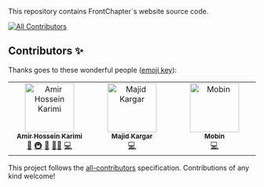 This repository contains FrontChapter`s website source code.

<!-- ALL-CONTRIBUTORS-BADGE:START - Do not remove or modify this section -->

[![All Contributors](https://img.shields.io/badge/all_contributors-1-orange.svg?style=flat-square)](#contributors-)

<!-- ALL-CONTRIBUTORS-BADGE:END -->

## Contributors ✨

Thanks goes to these wonderful people
([emoji key](https://allcontributors.org/docs/en/emoji-key)):

<!-- ALL-CONTRIBUTORS-LIST:START - Do not remove or modify this section -->
<!-- prettier-ignore-start -->
<!-- markdownlint-disable -->
<table>
  <tbody>
    <tr>
      <td align="center" valign="top" width="14.28%"><a href="https://github.com/AmirHosseinKarimi"><img src="https://avatars.githubusercontent.com/u/17345129?v=4?s=100" width="100px;" alt="Amir Hossein Karimi"/><br /><sub><b>Amir Hossein Karimi</b></sub></a><br /><a href="#projectManagement-AmirHosseinKarimi" title="Project Management">📆</a> <a href="#infra-AmirHosseinKarimi" title="Infrastructure (Hosting, Build-Tools, etc)">🚇</a> <a href="#maintenance-AmirHosseinKarimi" title="Maintenance">🚧</a> <a href="#mentoring-AmirHosseinKarimi" title="Mentoring">🧑‍🏫</a> <a href="#code-AmirHosseinKarimi" title="Code">💻</a></td>
      <td align="center" valign="top" width="14.28%"><a href="https://majidkargar.ir"><img src="https://avatars.githubusercontent.com/u/52089654?v=4?s=100" width="100px;" alt="Majid Kargar"/><br /><sub><b>Majid Kargar</b></sub></a><br /><a href="#code-fulcain" title="Code">💻</a></td>
      <td align="center" valign="top" width="14.28%"><a href="https://github.com/Bravemobin"><img src="https://avatars.githubusercontent.com/u/77383003?v=4?s=100" width="100px;" alt="Mobin"/><br /><sub><b>Mobin</b></sub></a><br /><a href="#code-Bravemobin" title="Code">💻</a></td>
    </tr>
  </tbody>
</table>

<!-- markdownlint-restore -->
<!-- prettier-ignore-end -->

<!-- ALL-CONTRIBUTORS-LIST:END -->

This project follows the
[all-contributors](https://github.com/all-contributors/all-contributors)
specification. Contributions of any kind welcome!
